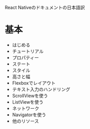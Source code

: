 React Nativeのドキュメントの日本語訳

# 基本
- はじめる
- チュートリアル
- プロパティー
- ステート
- スタイル
- 高さと幅
- Flexboxでレイアウト
- テキスト入力のハンドリング
- ScrollViewを使う
- ListViewを使う
- ネットワーク
- Navigatorを使う
- 他のリソース
